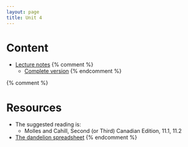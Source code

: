 ```yaml
---
layout: page
title: Unit 4
---
```


# Content

* [Lecture notes](materials/structure.handouts.pdf)
{% comment %} 
  * [Complete version](materials/structure.complete.pdf)
{% endcomment %} 

{% comment %} 
# Resources

* The suggested reading is:
  * Molles and Cahill, Second (or Third) Canadian Edition, 11.1, 11.2
* [The dandelion spreadsheet](http://tinyurl.com/DandelionModel2020)
{% endcomment %} 

